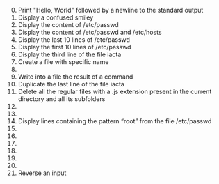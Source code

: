0. Print "Hello, World" followed by a newline to the standard output
1. Display a confused smiley
2. Display the content of /etc/passwd
3. Display the content of /etc/passwd and /etc/hosts
4. Display the last 10 lines of /etc/passwd
5. Display the first 10 lines of /etc/passwd
6. Display the third line of the file iacta
7. Create a file with specific name
8.
9. Write into a file the result of a command
10. Duplicate the last line of the file iacta
11. Delete all the regular files with a .js extension present in the current directory and all its subfolders
12.
13.
14. Display lines containing the pattern “root” from the file /etc/passwd
15.
16.
17.
18.
19.
20.
21. Reverse an input
